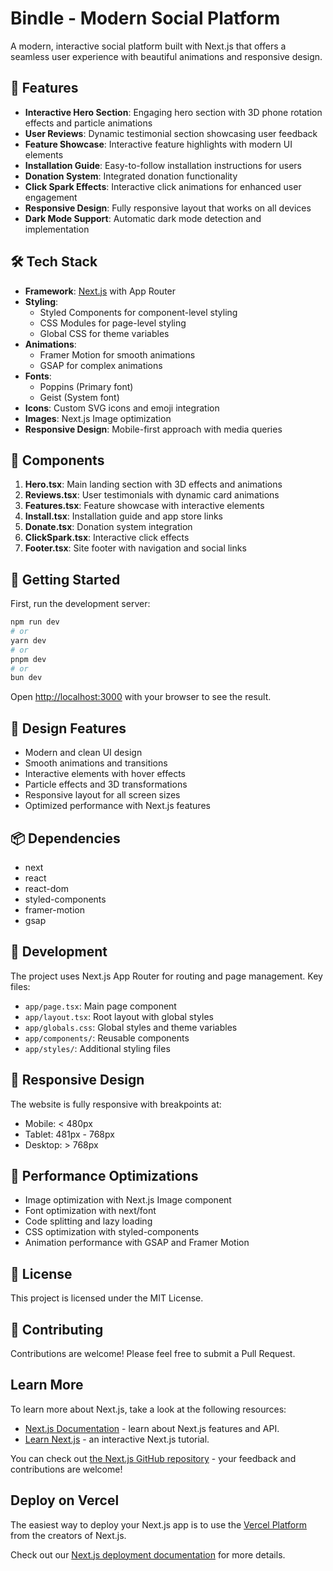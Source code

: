 # Bindle - Modern Social Platform

A modern, interactive social platform built with Next.js that offers a seamless user experience with beautiful animations and responsive design.

## 🚀 Features

- **Interactive Hero Section**: Engaging hero section with 3D phone rotation effects and particle animations
- **User Reviews**: Dynamic testimonial section showcasing user feedback
- **Feature Showcase**: Interactive feature highlights with modern UI elements
- **Installation Guide**: Easy-to-follow installation instructions for users
- **Donation System**: Integrated donation functionality
- **Click Spark Effects**: Interactive click animations for enhanced user engagement
- **Responsive Design**: Fully responsive layout that works on all devices
- **Dark Mode Support**: Automatic dark mode detection and implementation

## 🛠️ Tech Stack

- **Framework**: [Next.js](https://nextjs.org) with App Router
- **Styling**: 
  - Styled Components for component-level styling
  - CSS Modules for page-level styling
  - Global CSS for theme variables
- **Animations**: 
  - Framer Motion for smooth animations
  - GSAP for complex animations
- **Fonts**: 
  - Poppins (Primary font)
  - Geist (System font)
- **Icons**: Custom SVG icons and emoji integration
- **Images**: Next.js Image optimization
- **Responsive Design**: Mobile-first approach with media queries

## 📱 Components

1. **Hero.tsx**: Main landing section with 3D effects and animations
2. **Reviews.tsx**: User testimonials with dynamic card animations
3. **Features.tsx**: Feature showcase with interactive elements
4. **Install.tsx**: Installation guide and app store links
5. **Donate.tsx**: Donation system integration
6. **ClickSpark.tsx**: Interactive click effects
7. **Footer.tsx**: Site footer with navigation and social links

## 🚀 Getting Started

First, run the development server:

```bash
npm run dev
# or
yarn dev
# or
pnpm dev
# or
bun dev
```

Open [http://localhost:3000](http://localhost:3000) with your browser to see the result.

## 🎨 Design Features

- Modern and clean UI design
- Smooth animations and transitions
- Interactive elements with hover effects
- Particle effects and 3D transformations
- Responsive layout for all screen sizes
- Optimized performance with Next.js features

## 📦 Dependencies

- next
- react
- react-dom
- styled-components
- framer-motion
- gsap

## 🔧 Development

The project uses Next.js App Router for routing and page management. Key files:

- `app/page.tsx`: Main page component
- `app/layout.tsx`: Root layout with global styles
- `app/globals.css`: Global styles and theme variables
- `app/components/`: Reusable components
- `app/styles/`: Additional styling files

## 📱 Responsive Design

The website is fully responsive with breakpoints at:
- Mobile: < 480px
- Tablet: 481px - 768px
- Desktop: > 768px

## 🎯 Performance Optimizations

- Image optimization with Next.js Image component
- Font optimization with next/font
- Code splitting and lazy loading
- CSS optimization with styled-components
- Animation performance with GSAP and Framer Motion

## 📄 License

This project is licensed under the MIT License.

## 🤝 Contributing

Contributions are welcome! Please feel free to submit a Pull Request.

## Learn More

To learn more about Next.js, take a look at the following resources:

- [Next.js Documentation](https://nextjs.org/docs) - learn about Next.js features and API.
- [Learn Next.js](https://nextjs.org/learn) - an interactive Next.js tutorial.

You can check out [the Next.js GitHub repository](https://github.com/vercel/next.js) - your feedback and contributions are welcome!

## Deploy on Vercel

The easiest way to deploy your Next.js app is to use the [Vercel Platform](https://vercel.com/new?utm_medium=default-template&filter=next.js&utm_source=create-next-app&utm_campaign=create-next-app-readme) from the creators of Next.js.

Check out our [Next.js deployment documentation](https://nextjs.org/docs/app/building-your-application/deploying) for more details.
